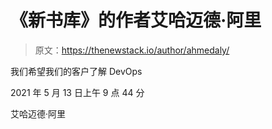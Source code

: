# 《新书库》的作者艾哈迈德·阿里

> 原文：<https://thenewstack.io/author/ahmedaly/>

我们希望我们的客户了解 DevOps

2021 年 5 月 13 日上午 9 点 44 分

艾哈迈德·阿里